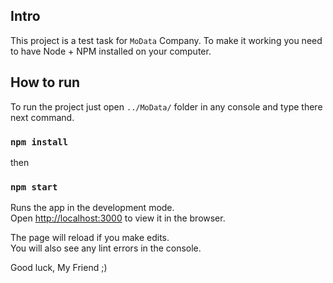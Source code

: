 
## Intro

This project is a test task for `MoData` Company. To make it working you need to have Node + NPM installed on your computer.


## How to run

To run the project just open `../MoData/` folder in any console and type there next command.

### `npm install`
then
### `npm start`

Runs the app in the development mode.<br />
Open [http://localhost:3000](http://localhost:3000) to view it in the browser.

The page will reload if you make edits.<br />
You will also see any lint errors in the console.

Good luck, My Friend ;)
